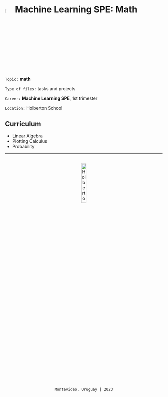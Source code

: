 # <a> <img src="https://upload.wikimedia.org/wikipedia/commons/2/21/Matlab_Logo.png" alt="Matlab logo" width=5%></img></a> **Machine Learning SPE: Math**

`Topic:` **math**

`Type of files:` tasks and projects

`Career:` **Machine Learning SPE**, 1st trimester

`Location:` Holberton School

## Curriculum
- Linear Algebra
- Plotting Calculus
- Probability

<hr>
<br>
<div align="center">
    <a> <img src="https://apply.holbertonschool.com/holberton-logo.png" alt="Holberton logo" width=18% heigth=18% ></img></a>

    Montevideo, Uruguay | 2023
</div>